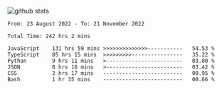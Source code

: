 
![github stats](https://github-readme-stats.vercel.app/api?username=realmahd1&show_icons=true&theme=codeSTACKr&hide_rank=true&count_private=true)

<!--START_SECTION:waka-->

```text
From: 23 August 2022 - To: 21 November 2022

Total Time: 242 hrs 2 mins

JavaScript    131 hrs 59 mins >>>>>>>>>>>>>>-----------   54.53 %
TypeScript    85 hrs 15 mins  >>>>>>>>>----------------   35.22 %
Python        9 hrs 11 mins   >------------------------   03.80 %
JSON          8 hrs 16 mins   >------------------------   03.42 %
CSS           2 hrs 17 mins   -------------------------   00.95 %
Bash          1 hr 35 mins    -------------------------   00.66 %
```

<!--END_SECTION:waka-->
